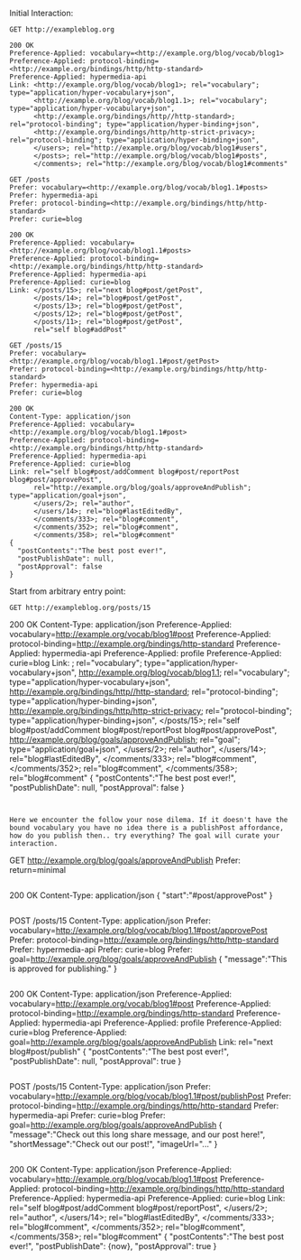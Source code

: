 Initial Interaction:
```
GET http://exampleblog.org

200 OK
Preference-Applied: vocabulary=<http://example.org/blog/vocab/blog1>
Preference-Applied: protocol-binding=<http://example.org/bindings/http/http-standard>
Preference-Applied: hypermedia-api
Link: <http://example.org/blog/vocab/blog1>; rel="vocabulary"; type="application/hyper-vocabulary+json",
      <http://example.org/blog/vocab/blog1.1>; rel="vocabulary"; type="application/hyper-vocabulary+json",
      <http://example.org/bindings/http//http-standard>; rel="protocol-binding"; type="application/hyper-binding+json",
      <http://example.org/bindings/http/http-strict-privacy>; rel="protocol-binding"; type="application/hyper-binding+json",
      </users>; rel="http://example.org/blog/vocab/blog1#users",
      </posts>; rel="http://example.org/blog/vocab/blog1#posts",
      </comments>; rel="http://example.org/blog/vocab/blog1#comments"
```

```
GET /posts
Prefer: vocabulary=<http://example.org/blog/vocab/blog1.1#posts>
Prefer: hypermedia-api
Prefer: protocol-binding=<http://example.org/bindings/http/http-standard>
Prefer: curie=blog
```

```
200 OK
Preference-Applied: vocabulary=<http://example.org/blog/vocab/blog1.1#posts>
Preference-Applied: protocol-binding=<http://example.org/bindings/http/http-standard>
Preference-Applied: hypermedia-api
Preference-Applied: curie=blog
Link: </posts/15>; rel="next blog#post/getPost",
      </posts/14>; rel="blog#post/getPost",
      </posts/13>; rel="blog#post/getPost",
      </posts/12>; rel="blog#post/getPost",
      </posts/11>; rel="blog#post/getPost",
      rel="self blog#addPost"
```

```
GET /posts/15
Prefer: vocabulary=<http://example.org/blog/vocab/blog1.1#post/getPost>
Prefer: protocol-binding=<http://example.org/bindings/http/http-standard>
Prefer: hypermedia-api
Prefer: curie=blog
```

```
200 OK
Content-Type: application/json
Preference-Applied: vocabulary=<http://example.org/blog/vocab/blog1.1#post>
Preference-Applied: protocol-binding=<http://example.org/bindings/http/http-standard>
Preference-Applied: hypermedia-api
Preference-Applied: curie=blog
Link: rel="self blog#post/addComment blog#post/reportPost blog#post/approvePost",
      rel="http://example.org/blog/goals/approveAndPublish"; type="application/goal+json",
      </users/2>; rel="author",
      </users/14>; rel="blog#lastEditedBy",
      </comments/333>; rel="blog#comment",
      </comments/352>; rel="blog#comment",
      </comments/358>; rel="blog#comment"
{
  "postContents":"The best post ever!",
  "postPublishDate": null,
  "postApproval": false
}

```

Start from arbitrary entry point:
```
GET http://exampleblog.org/posts/15
```
200 OK
Content-Type: application/json
Preference-Applied: vocabulary=<http://example.org/vocab/blog1#post>
Preference-Applied: protocol-binding=<http://example.org/bindings/http-standard>
Preference-Applied: hypermedia-api
Preference-Applied: profile
Preference-Applied: curie=blog
Link: <blog>; rel="vocabulary"; type="application/hyper-vocabulary+json",
      <http://example.org/blog/vocab/blog1.1>; rel="vocabulary"; type="application/hyper-vocabulary+json",
      <http://example.org/bindings/http//http-standard>; rel="protocol-binding"; type="application/hyper-binding+json",
      <http://example.org/bindings/http/http-strict-privacy>; rel="protocol-binding"; type="application/hyper-binding+json",
      </posts/15>; rel="self blog#post/addComment blog#post/reportPost blog#post/approvePost",
      <http://example.org/blog/goals/approveAndPublish>; rel="goal"; type="application/goal+json",
      </users/2>; rel="author",
      </users/14>; rel="blog#lastEditedBy",
      </comments/333>; rel="blog#comment",
      </comments/352>; rel="blog#comment",
      </comments/358>; rel="blog#comment"
{
  "postContents":"The best post ever!",
  "postPublishDate": null,
  "postApproval": false
}
```


Here we encounter the follow your nose dilema. If it doesn't have the bound vocabulary you have no idea there is a publishPost affordance, how do you publish then.. try everything? The goal will curate your interaction.

```
GET http://example.org/blog/goals/approveAndPublish
Prefer: return=minimal
```

```
200 OK
Content-Type: application/json
{
  "start":"#post/approvePost"
}
```

```
POST /posts/15
Content-Type: application/json
Prefer: vocabulary=<http://example.org/blog/vocab/blog1.1#post/approvePost>
Prefer: protocol-binding=<http://example.org/bindings/http/http-standard>
Prefer: hypermedia-api
Prefer: curie=blog
Prefer: goal=http://example.org/blog/goals/approveAndPublish
{
  "message":"This is approved for publishing."
}
```

```
200 OK
Content-Type: application/json
Preference-Applied: vocabulary=<http://example.org/vocab/blog1#post>
Preference-Applied: protocol-binding=<http://example.org/bindings/http-standard>
Preference-Applied: hypermedia-api
Preference-Applied: profile
Preference-Applied: curie=blog
Preference-Applied: goal=http://example.org/blog/goals/approveAndPublish
Link: rel="next blog#post/publish"
{
  "postContents":"The best post ever!",
  "postPublishDate": null,
  "postApproval": true
}
```

```
POST /posts/15
Content-Type: application/json
Prefer: vocabulary=<http://example.org/blog/vocab/blog1.1#post/publishPost>
Prefer: protocol-binding=<http://example.org/bindings/http/http-standard>
Prefer: hypermedia-api
Prefer: curie=blog
Prefer: goal=http://example.org/blog/goals/approveAndPublish
{
  "message":"Check out this long share message, and our post here!",
  "shortMessage":"Check out our post!",
  "imageUrl="..."
}
```

```
200 OK
Content-Type: application/json
Preference-Applied: vocabulary=<http://example.org/blog/vocab/blog1.1#post>
Preference-Applied: protocol-binding=<http://example.org/bindings/http/http-standard>
Preference-Applied: hypermedia-api
Preference-Applied: curie=blog
Link: rel="self blog#post/addComment blog#post/reportPost",
      </users/2>; rel="author",
      </users/14>; rel="blog#lastEditedBy",
      </comments/333>; rel="blog#comment",
      </comments/352>; rel="blog#comment",
      </comments/358>; rel="blog#comment"
{ 
  "postContents":"The best post ever!",
  "postPublishDate": {now},
  "postApproval": true
}
```
